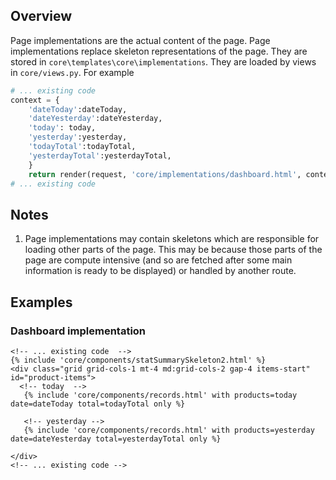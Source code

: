 ## Overview
Page implementations are the actual content of the page.
Page implementations replace skeleton representations of the page.
They are stored in `core\templates\core\implementations`.
They are loaded by views in `core/views.py`. For example

```py
# ... existing code
context = {
    'dateToday':dateToday, 
    'dateYesterday':dateYesterday, 
    'today': today, 
    'yesterday':yesterday,
    'todayTotal':todayTotal,
    'yesterdayTotal':yesterdayTotal,
    }
    return render(request, 'core/implementations/dashboard.html', context)
# ... existing code
```

## Notes
1. Page implementations may contain skeletons which are responsible for loading other parts of the page. This may be because those parts of the page are compute intensive (and so are fetched after some main information is ready to be displayed) or handled by another route.

## Examples
### Dashboard implementation
```django
<!-- ... existing code  -->
{% include 'core/components/statSummarySkeleton2.html' %}
<div class="grid grid-cols-1 mt-4 md:grid-cols-2 gap-4 items-start" id="product-items">
  <!-- today  -->
   {% include 'core/components/records.html' with products=today date=dateToday total=todayTotal only %}
   
   <!-- yesterday -->
   {% include 'core/components/records.html' with products=yesterday date=dateYesterday total=yesterdayTotal only %}

</div> 
<!-- ... existing code -->
```